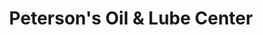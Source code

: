 ---
title: "Peterson's Oil & Lube Center"
url: /martinsburg/petersons-oil-and-lube-center/
shop: car repair
---